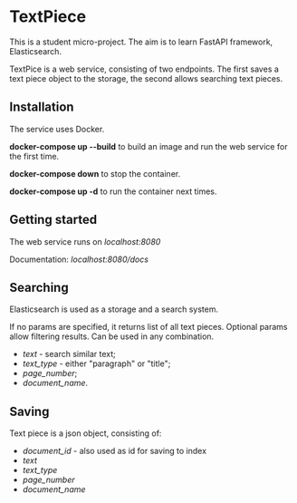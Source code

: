 # TextPiece 
This is a student micro-project. The aim is to learn FastAPI framework, Elasticsearch.

TextPice is a web service, consisting of two endpoints. The first saves a text piece object to the storage, 
the second allows searching text pieces. 

## Installation
The service uses Docker.

**docker-compose up --build** to build an image and run the web service for the first time.

**docker-compose down** to stop the container.

**docker-compose up -d** to run the container next times.

## Getting started 
The web service runs on *localhost:8080*

Documentation: *localhost:8080/docs*

## Searching
Elasticsearch is used as a storage and a search system. 

If no params are specified, it returns list of all text pieces. 
Optional params allow filtering results. Can be used in any combination.
- *text* - search similar text;
- *text_type* - either "paragraph" or "title";
- *page_number*;
- *document_name*.

## Saving
Text piece is a json object, consisting of:
- *document_id* - also used as id for saving to index
- *text*
- *text_type*
- *page_number*
- *document_name*

